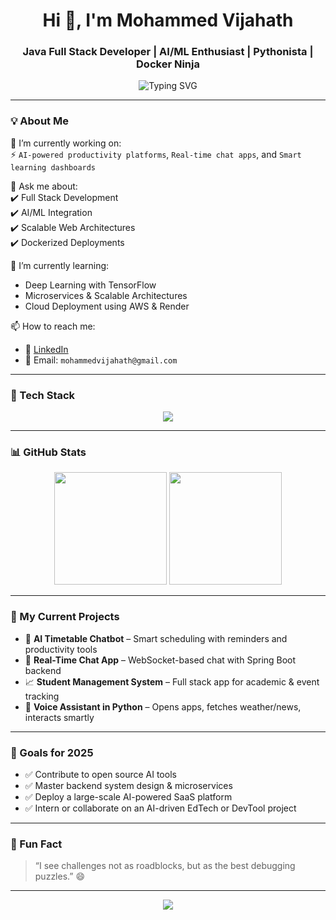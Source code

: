 <h1 align="center">Hi 👋, I'm Mohammed Vijahath</h1>
<h3 align="center">Java Full Stack Developer | AI/ML Enthusiast | Pythonista | Docker Ninja</h3>

<p align="center">
  <img src="https://readme-typing-svg.demolab.com?font=Fira+Code&size=22&pause=1000&color=36BCF7&center=true&vCenter=true&width=600&lines=Crafting+AI-Driven+Web+Solutions;Passionate+about+Java+Spring+Boot+React;Always+Learning+%26+Building+Cool+Things" alt="Typing SVG" />
</p>

---

### 💡 About Me

🔭 I’m currently working on:  
⚡ `AI-powered productivity platforms`, `Real-time chat apps`, and `Smart learning dashboards`  

💬 Ask me about:  
✔️ Full Stack Development  
✔️ AI/ML Integration  
✔️ Scalable Web Architectures  
✔️ Dockerized Deployments

🌱 I’m currently learning:  
- Deep Learning with TensorFlow  
- Microservices & Scalable Architectures  
- Cloud Deployment using AWS & Render

📫 How to reach me:  
- 💼 [LinkedIn](https://www.linkedin.com/in/mohammed-vijahath/)  
- 📧 Email: `mohammedvijahath@gmail.com`

---

### 🚀 Tech Stack

<p align="center">
  <img src="https://skillicons.dev/icons?i=java,spring,python,react,html,css,js,docker,mysql,postgres,git,github,vscode,postman,genai" />
</p>

---

### 📊 GitHub Stats

<p align="center">
  <img src="https://github-readme-stats.vercel.app/api?username=your-github-username&show_icons=true&theme=radical&count_private=true" height="180" />
  <img src="https://github-readme-stats.vercel.app/api/top-langs/?username=your-github-username&layout=compact&theme=radical" height="180"/>
</p>

---

### 🧠 My Current Projects

- 🎯 **AI Timetable Chatbot** – Smart scheduling with reminders and productivity tools  
- 💬 **Real-Time Chat App** – WebSocket-based chat with Spring Boot backend  
- 📈 **Student Management System** – Full stack app for academic & event tracking  
- 🤖 **Voice Assistant in Python** – Opens apps, fetches weather/news, interacts smartly

---

### 🎯 Goals for 2025

- ✅ Contribute to open source AI tools  
- ✅ Master backend system design & microservices  
- ✅ Deploy a large-scale AI-powered SaaS platform  
- ✅ Intern or collaborate on an AI-driven EdTech or DevTool project

---

### 🧩 Fun Fact

> “I see challenges not as roadblocks, but as the best debugging puzzles.” 😄

---

<p align="center">
  <img src="https://capsule-render.vercel.app/api?type=waving&color=gradient&height=120&section=footer"/>
</p>
